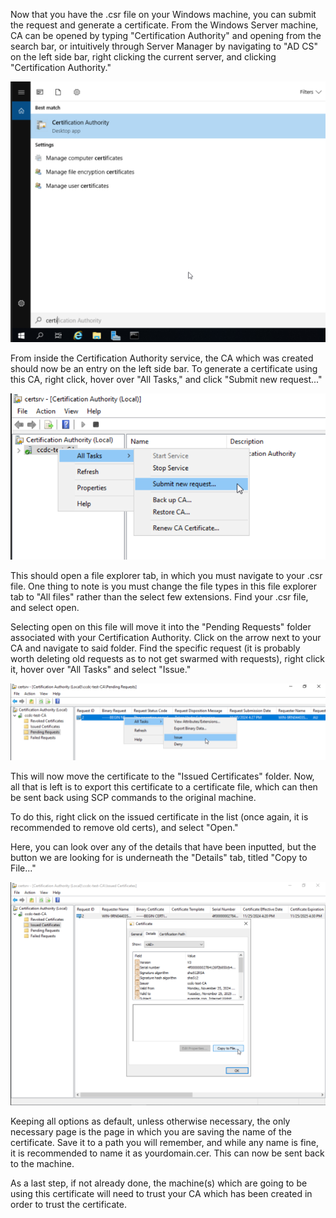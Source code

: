 
Now that you have the .csr file on your Windows machine, you can submit the request and generate a certificate. From the Windows Server machine, CA can be opened by typing "Certification Authority" and opening from the search bar, or intuitively through Server Manager by navigating to "AD CS" on the left side bar, right clicking the current server, and clicking "Certification Authority."

![ss2](Images/search.png)

From inside the Certification Authority service, the CA which was created should now be an entry on the left side bar. To generate a certificate using this CA, right click, hover over "All Tasks," and click "Submit new request..."

![ss2](Images/submit.png)

This should open a file explorer tab, in which you must navigate to your .csr file. One thing to note is you must change the file types in this file explorer tab to "All files" rather than the select few extensions. Find your .csr file, and select open.

Selecting open on this file will move it into the "Pending Requests" folder associated with your Certification Authority. Click on the arrow next to your CA and navigate to said folder. Find the specific request (it is probably worth deleting old requests as to not get swarmed with requests), right click it, hover over "All Tasks" and select "Issue."

![ss3](Images/issue.png)

This will now move the certificate to the "Issued Certificates" folder. Now, all that is left is to export this certificate to a certificate file, which can then be sent back using SCP commands to the original machine.

To do this, right click on the issued certificate in the list (once again, it is recommended to remove old certs), and select "Open."

Here, you can look over any of the details that have been inputted, but the button we are looking for is underneath the "Details" tab, titled "Copy to File..." 

![ss4](Images/copytofile.png)

Keeping all options as default, unless otherwise necessary, the only necessary page is the page in which you are saving the name of the certificate. Save it to a path you will remember, and while any name is fine, it is recommended to name it as yourdomain.cer. This can now be sent back to the machine.

As a last step, if not already done, the machine(s) which are going to be using this certificate will need to trust your CA which has been created in order to trust the certificate.